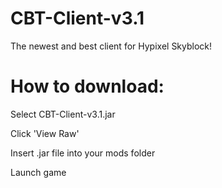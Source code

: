 # CBT-Client-v3.1
The newest and best client for Hypixel Skyblock!

# How to download:

Select CBT-Client-v3.1.jar

Click 'View Raw'

Insert .jar file into your mods folder

Launch game
